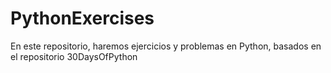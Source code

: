 # PythonExercises
En este repositorio, haremos ejercicios y problemas en Python, basados en el repositorio 30DaysOfPython
